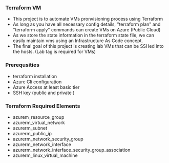 ### Terraform VM 
- This project is to automate VMs pronvisioning process using Terraform
- As long as you have all necessary config details, "terraform plan" and "terraform apply" commands can create VMs on Azure (Public Cloud)
- As we store the state information in the terraform state file, we can easily maintain vms using an Infrastructure As Code concept. 
- The final goal of this project is creating lab VMs that can be SSHed into the hosts. (Lab tag is required for VMs) 

### Prerequsities 
- terraform installation
- Azure Cli configuration
- Azure Access at least basic tier 
- SSH key (public and private )

### Terraform Required Elements 
- azurem_resource_group
- azurerm_virtual_network
- azurerm_subnet
- azurerm_public_ip
- azurerm_network_security_group
- azurerm_network_interface
- azurerm_network_interface_security_group_association
- azurerm_linux_virtual_machine
